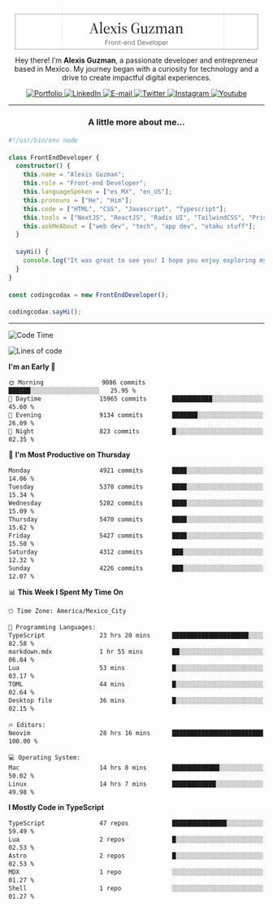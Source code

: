 <img align='right' src="./Banner.png" width="" />
<p align='center'>Hey there! I’m <strong>Alexis Guzman</strong>, a passionate developer and entrepreneur based in Mexico. My journey began with a curiosity for technology and a drive to create impactful digital experiences.</p>

<div align='center'>
  <a href='https://www.codingcodax.dev' target='_blank'>
    <img alt='Portfolio' src='https://img.shields.io/badge/Portfolio-black?logo=vercel&style=flat-square'>
  </a>
  <a href='https://linkedin.com/in/codingcodax' target='_blank'>
    <img alt='LinkedIn' src='https://img.shields.io/badge/LinkedIn-black?logo=LinkedIn&style=flat-square'>
  </a>
  <a href='mailto:hello@codingcodax.com' target='_blank'>
    <img alt='E-mail' src='https://img.shields.io/badge/Email-black?logo=Gmail&style=flat-square'>
  </a>
  <a href='https://x.com/codingcodax' target='_blank'>
    <img alt='Twitter' src='https://img.shields.io/badge/X-black?logo=X&style=flat-square'>
  </a>
  <a href='https://www.instagram.com/codingcodax' target='_blank'>
    <img alt='Instagram' src='https://img.shields.io/badge/Instagram-black?logo=Instagram&style=flat-square'>
  </a>
  <a href='https://www.youtube.com/@codingcodax' target='_blank'>
    <img alt='Youtube' src='https://img.shields.io/badge/YouTube-black?logo=Youtube&style=flat-square'>
  </a>
</div>


---

<h3 align='center'>A little more about me...</h3>

```typescript
#!/usr/bin/env node

class FrontEndDeveloper {
  constructor() {
    this.name = "Alexis Guzman";
    this.role = "Front-end Developer";
    this.languageSpoken = ["es_MX", "en_US"];
    this.pronouns = ["He", "Him"];
    this.code = ["HTML", "CSS", "Javascript", "Typescript"];
    this.tools = ["NextJS", "ReactJS", "Radix UI", "TailwindCSS", "Prisma", "Shadcn UI"];
    this.askMeAbout = ["web dev", "tech", "app dev", "otaku stuff"];
  }

  sayHi() {
    console.log("It was great to see you! I hope you enjoy exploring my work.");
  }
}

const codingcodax = new FrontEndDeveloper();

codingcodax.sayHi();
```

---

<!--START_SECTION:waka-->
![Code Time](http://img.shields.io/badge/Code%20Time-3%2C448%20hrs%2037%20mins-blue)

![Lines of code](https://img.shields.io/badge/From%20Hello%20World%20I%27ve%20Written-9.5%20million%20lines%20of%20code-blue)

**I'm an Early 🐤** 

```text
🌞 Morning                9086 commits        ██████░░░░░░░░░░░░░░░░░░░   25.95 % 
🌆 Daytime                15965 commits       ███████████░░░░░░░░░░░░░░   45.60 % 
🌃 Evening                9134 commits        ███████░░░░░░░░░░░░░░░░░░   26.09 % 
🌙 Night                  823 commits         █░░░░░░░░░░░░░░░░░░░░░░░░   02.35 % 
```
📅 **I'm Most Productive on Thursday** 

```text
Monday                   4921 commits        ████░░░░░░░░░░░░░░░░░░░░░   14.06 % 
Tuesday                  5370 commits        ████░░░░░░░░░░░░░░░░░░░░░   15.34 % 
Wednesday                5282 commits        ████░░░░░░░░░░░░░░░░░░░░░   15.09 % 
Thursday                 5470 commits        ████░░░░░░░░░░░░░░░░░░░░░   15.62 % 
Friday                   5427 commits        ████░░░░░░░░░░░░░░░░░░░░░   15.50 % 
Saturday                 4312 commits        ███░░░░░░░░░░░░░░░░░░░░░░   12.32 % 
Sunday                   4226 commits        ███░░░░░░░░░░░░░░░░░░░░░░   12.07 % 
```


📊 **This Week I Spent My Time On** 

```text
🕑︎ Time Zone: America/Mexico_City

💬 Programming Languages: 
TypeScript               23 hrs 20 mins      █████████████████████░░░░   82.58 % 
markdown.mdx             1 hr 55 mins        ██░░░░░░░░░░░░░░░░░░░░░░░   06.84 % 
Lua                      53 mins             █░░░░░░░░░░░░░░░░░░░░░░░░   03.17 % 
TOML                     44 mins             █░░░░░░░░░░░░░░░░░░░░░░░░   02.64 % 
Desktop file             36 mins             █░░░░░░░░░░░░░░░░░░░░░░░░   02.15 % 

🔥 Editors: 
Neovim                   28 hrs 16 mins      █████████████████████████   100.00 % 

💻 Operating System: 
Mac                      14 hrs 8 mins       █████████████░░░░░░░░░░░░   50.02 % 
Linux                    14 hrs 7 mins       ████████████░░░░░░░░░░░░░   49.98 % 
```

**I Mostly Code in TypeScript** 

```text
TypeScript               47 repos            ███████████████░░░░░░░░░░   59.49 % 
Lua                      2 repos             █░░░░░░░░░░░░░░░░░░░░░░░░   02.53 % 
Astro                    2 repos             █░░░░░░░░░░░░░░░░░░░░░░░░   02.53 % 
MDX                      1 repo              ░░░░░░░░░░░░░░░░░░░░░░░░░   01.27 % 
Shell                    1 repo              ░░░░░░░░░░░░░░░░░░░░░░░░░   01.27 % 
```




<!--END_SECTION:waka-->

